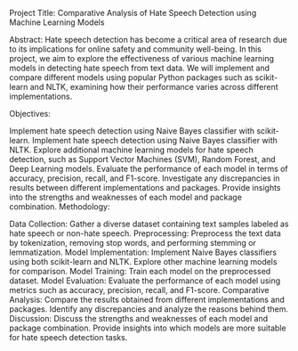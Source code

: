 Project Title: Comparative Analysis of Hate Speech Detection using Machine Learning Models

Abstract:
Hate speech detection has become a critical area of research due to its implications for online safety and community well-being. In this project, we aim to explore the effectiveness of various machine learning models in detecting hate speech from text data. We will implement and compare different models using popular Python packages such as scikit-learn and NLTK, examining how their performance varies across different implementations.

Objectives:

Implement hate speech detection using Naive Bayes classifier with scikit-learn.
Implement hate speech detection using Naive Bayes classifier with NLTK.
Explore additional machine learning models for hate speech detection, such as Support Vector Machines (SVM), Random Forest, and Deep Learning models.
Evaluate the performance of each model in terms of accuracy, precision, recall, and F1-score.
Investigate any discrepancies in results between different implementations and packages.
Provide insights into the strengths and weaknesses of each model and package combination.
Methodology:

Data Collection: Gather a diverse dataset containing text samples labeled as hate speech or non-hate speech.
Preprocessing: Preprocess the text data by tokenization, removing stop words, and performing stemming or lemmatization.
Model Implementation: Implement Naive Bayes classifiers using both scikit-learn and NLTK. Explore other machine learning models for comparison.
Model Training: Train each model on the preprocessed dataset.
Model Evaluation: Evaluate the performance of each model using metrics such as accuracy, precision, recall, and F1-score.
Comparative Analysis: Compare the results obtained from different implementations and packages. Identify any discrepancies and analyze the reasons behind them.
Discussion: Discuss the strengths and weaknesses of each model and package combination. Provide insights into which models are more suitable for hate speech detection tasks.
